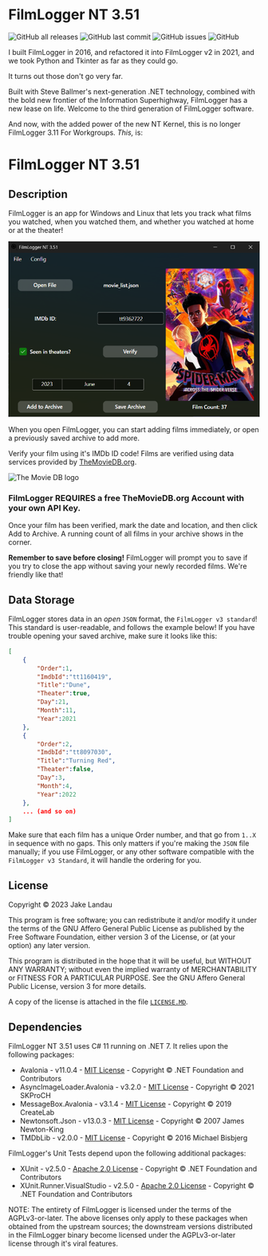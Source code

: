 # FilmLogger NT 3.51

![GitHub all releases](https://img.shields.io/github/downloads/jakelandau/FilmLoggerDotNET/total) ![GitHub last commit](https://img.shields.io/github/last-commit/jakelandau/filmloggerdotnet) ![GitHub issues](https://img.shields.io/github/issues/jakelandau/FilmLoggerDotNET) ![GitHub](https://img.shields.io/github/license/JakeLandau/FilmLoggerDotNET)

I built FilmLogger in 2016, and refactored it into FilmLogger v2 in 2021, and we took Python and Tkinter as far as they could go.

It turns out those don't go very far.

Built with Steve Ballmer's next-generation .NET technology, combined with the bold new frontier of the Information Superhighway, FilmLogger has a new lease on life. Welcome to the third generation of FilmLogger software.

And now, with the added power of the new NT Kernel, this is no longer FilmLogger 3.11 For Workgroups. *This,* is:

# FilmLogger NT 3.51

## Description

FilmLogger is an app for Windows and Linux that lets you track what films you watched, when you watched them, and whether you watched at home or at the theater!

![Screenshot of the FilmLogger NT 3.51 App](DemoScreenshot.png)

When you open FilmLogger, you can start adding films immediately, or open a previously saved archive to add more.

Verify your film using it's IMDb ID code! Films are verified using data services provided by [TheMovieDB.org](https://themoviedb.org).

![The Movie DB logo](https://www.themoviedb.org/assets/2/v4/logos/v2/blue_long_1-8ba2ac31f354005783fab473602c34c3f4fd207150182061e425d366e4f34596.svg)

### **FilmLogger REQUIRES a free TheMovieDB.org Account with your own API Key.**


Once your film has been verified, mark the date and location, and then click Add to Archive. A running count of all films in your archive shows in the corner.

**Remember to save before closing!** FilmLogger will prompt you to save if you try to close the app without saving your newly recorded films. We're friendly like that!

## Data Storage

FilmLogger stores data in an *open* `JSON` format, the `FilmLogger v3 standard`! This standard is user-readable, and follows the example below! If you have trouble opening your saved archive, make sure it looks like this:

```json
[
    {
        "Order":1,
        "ImdbId":"tt1160419",
        "Title":"Dune",
        "Theater":true,
        "Day":21,
        "Month":11,
        "Year":2021
    },
    {
        "Order":2,
        "ImdbId":"tt8097030",
        "Title":"Turning Red",
        "Theater":false,
        "Day":3,
        "Month":4,
        "Year":2022
    },
    ... (and so on)
]
```

Make sure that each film has a unique Order number, and that go from `1..X` in sequence with no gaps. This only matters if you're making the `JSON` file manually; if you use FilmLogger, or any other software compatible with the `FilmLogger v3 Standard`, it will handle the ordering for you.

## License

Copyright © 2023 Jake Landau

This program is free software; you can redistribute it and/or modify it under the terms of the GNU Affero General Public License as published by the Free Software Foundation, either version 3 of the License, or (at your option) any later version.

This program is distributed in the hope that it will be useful, but WITHOUT ANY WARRANTY; without even the implied warranty of MERCHANTABILITY or FITNESS FOR A PARTICULAR PURPOSE. See the GNU Affero General Public License, version 3 for more details.

A copy of the license is attached in the file [`LICENSE.MD`](https://github.com/jakelandau/FilmLoggerDotNET/blob/main/LICENSE.md).

## Dependencies
FilmLogger NT 3.51 uses C# 11 running on .NET 7. It relies upon the following packages:

* Avalonia - v11.0.4 - [MIT License](https://github.com/AvaloniaUI/Avalonia/blob/master/licence.md) - Copyright © .NET Foundation and Contributors
* AsyncImageLoader.Avalonia - v3.2.0 - [MIT License](https://github.com/AvaloniaUtils/AsyncImageLoader.Avalonia/blob/master/LICENSE) - Copyright © 2021 SKProCH
* MessageBox.Avalonia - v3.1.4 - [MIT License](https://github.com/AvaloniaCommunity/MessageBox.Avalonia/blob/master/LICENSE) - Copyright © 2019 CreateLab
* Newtonsoft.Json - v13.0.3 - [MIT License](https://github.com/JamesNK/Newtonsoft.Json/blob/master/LICENSE.md) - Copyright © 2007 James Newton-King
* TMDbLib - v2.0.0 - [MIT License](https://github.com/LordMike/TMDbLib/blob/master/LICENSE.txt) - Copyright © 2016 Michael Bisbjerg

FilmLogger's Unit Tests depend upon the following additional packages:
* XUnit - v2.5.0 - [Apache 2.0 License](https://github.com/xunit/xunit/blob/main/LICENSE) - Copyright © .NET Foundation and Contributors
* XUnit.Runner.VisualStudio - v2.5.0 - [Apache 2.0 License](https://github.com/xunit/visualstudio.xunit/blob/main/License.txt) - Copyright © .NET Foundation and Contributors

NOTE: The entirety of FilmLogger is licensed under the terms of the AGPLv3-or-later. The above licenses only apply to these packages when obtained from the upstream sources; the downstream versions distributed in the FilmLogger binary become licensed under the AGPLv3-or-later license through it's viral features.
